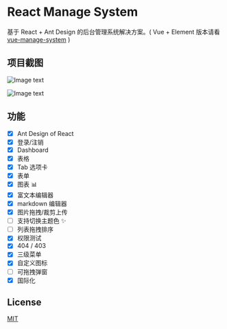 # React Manage System

基于 React + Ant Design 的后台管理系统解决方案。( Vue + Element 版本请看 [vue-manage-system](https://github.com/lin-xin/vue-manage-system) )

## 项目截图

![Image text](https://github.com/lin-xin/react-manage-system/raw/master/screenshots/rms1.png)

![Image text](https://github.com/lin-xin/react-manage-system/raw/master/screenshots/rms2.png)

## 功能

-   [x] Ant Design of React
-   [x] 登录/注销
-   [x] Dashboard
-   [x] 表格
-   [x] Tab 选项卡
-   [x] 表单
-   [x] 图表 :bar_chart:
-   [x] 富文本编辑器
-   [x] markdown 编辑器
-   [x] 图片拖拽/裁剪上传
-   [ ] 支持切换主题色 :sparkles:
-   [ ] 列表拖拽排序
-   [x] 权限测试
-   [x] 404 / 403
-   [x] 三级菜单
-   [x] 自定义图标
-   [ ] 可拖拽弹窗
-   [x] 国际化

## License

[MIT](https://github.com/lin-xin/react-manage-system/blob/master/LICENSE)
